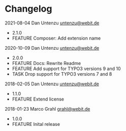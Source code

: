 # Changelog

2021-08-04 Dan Untenzu <untenzu@webit.de>

  * 2.1.0
  * FEATURE Composer: Add extension name

2020-10-09 Dan Untenzu <untenzu@webit.de>

  * 2.0.0
  * FEATURE Docs: Rewrite Readme
  * FEATURE Add support for TYPO3 versions 9 and 10
  * TASK Drop support for TYPO3 versions 7 and 8

2018-02-05 Dan Untenzu <untenzu@webit.de>

  * 1.1.0
  * FEATURE Extend license

2018-01-23 Marco Grahl <grahl@webit.de>

  * 1.0.0
  * FEATURE Inital release
